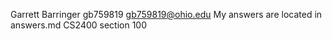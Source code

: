 Garrett Barringer
gb759819
gb759819@ohio.edu
My answers are located in answers.md
CS2400 section 100
